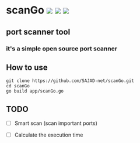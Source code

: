 # scanGo <img src="https://img.shields.io/badge/License-GPLv3-blue"></img>   <img src="https://img.shields.io/badge/go-up%20to%20date-red"></img>  <img src="https://img.shields.io/badge/version-0.3-yellow"></img>

## port scanner tool
### it's a simple open source port scanner

## How to use
	git clone https://github.com/SAJAD-net/scanGo.git
	cd scanGo
	go build app/scanGo.go

## TODO
- [ ] Smart scan (scan important ports)
- [ ] Calculate the execution time

	
